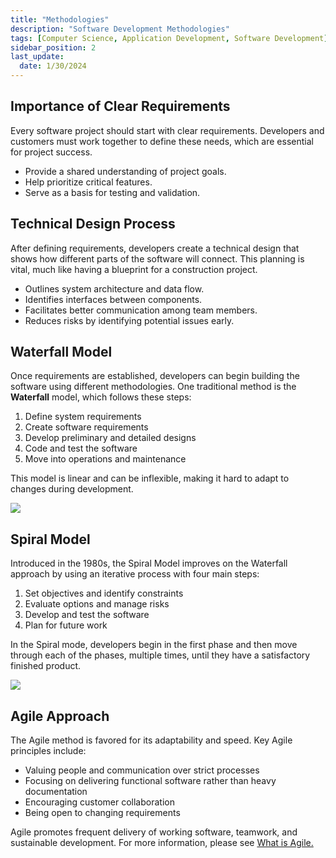 ```yaml
---
title: "Methodologies"
description: "Software Development Methodologies"
tags: [Computer Science, Application Development, Software Development]
sidebar_position: 2
last_update:
  date: 1/30/2024
---
```


## Importance of Clear Requirements

Every software project should start with clear requirements. Developers and customers must work together to define these needs, which are essential for project success.

- Provide a shared understanding of project goals.
- Help prioritize critical features.
- Serve as a basis for testing and validation.

## Technical Design Process

After defining requirements, developers create a technical design that shows how different parts of the software will connect. This planning is vital, much like having a blueprint for a construction project.

- Outlines system architecture and data flow.
- Identifies interfaces between components.
- Facilitates better communication among team members.
- Reduces risks by identifying potential issues early.

## Waterfall Model

Once requirements are established, developers can begin building the software using different methodologies. One traditional method is the **Waterfall** model, which follows these steps:

1. Define system requirements
2. Create software requirements
3. Develop preliminary and detailed designs
4. Code and test the software
5. Move into operations and maintenance

This model is linear and can be inflexible, making it hard to adapt to changes during development.

![](/img/docs/software-dev-methodologies-waterfall-method.png)


## Spiral Model

Introduced in the 1980s, the Spiral Model improves on the Waterfall approach by using an iterative process with four main steps:

1. Set objectives and identify constraints
2. Evaluate options and manage risks
3. Develop and test the software
4. Plan for future work

In the Spiral mode, developers begin in the first phase and then move through each of the phases, multiple times, until they have a satisfactory finished product.

![](/img/docs/software-development-methodologies-spiral-method.png)


## Agile Approach

The Agile method is favored for its adaptability and speed. Key Agile principles include:

- Valuing people and communication over strict processes
- Focusing on delivering functional software rather than heavy documentation
- Encouraging customer collaboration
- Being open to changing requirements

Agile promotes frequent delivery of working software, teamwork, and sustainable development. For more information, please see [What is Agile.](/docs/099-Project-Management/010-Introduction/001-Agile.md)